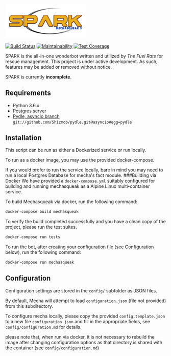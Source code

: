 <img src="https://github.com/FuelRats/pipsqueak3/blob/develop/assets/m3spark.png?raw=true" width="50%" />

[![Build Status](https://travis-ci.org/FuelRats/pipsqueak3.svg?branch=develop)](https://travis-ci.org/FuelRats/pipsqueak3) [![Maintainability](https://api.codeclimate.com/v1/badges/83b536889d48ddfe2557/maintainability)](https://codeclimate.com/github/FuelRats/pipsqueak3/maintainability) [![Test Coverage](https://api.codeclimate.com/v1/badges/83b536889d48ddfe2557/test_coverage)](https://codeclimate.com/github/FuelRats/pipsqueak3/test_coverage)

SPARK is the all-in-one wonderbot written and utilized by *The Fuel Rats* for rescue management.
This project is under active development.  As such, features may be added or removed without notice.

SPARK is currently **incomplete**.

## Requirements
* Python 3.6.x
* Postgres server
* [Pydle, asyncio branch](https://github.com/Shizmob/pydle/tree/asyncio) ``git://github.com/Shizmob/pydle.git@asyncio#egg=pydle``

## Installation
This script can be run as either a Dockerized service or run locally.

To run as a docker image, you may use the provided docker-compose.

If you would prefer to run the service locally, bare in mind you may need to run a local 
Postgres Database for mecha's fact module.
###Building via Docker
We have provided a `docker-compose.yml` suitably configured for building and running mechasqueak
as a Alpine Linux multi-container service. 

To build Mechasqueak via docker, run the following command:
```bash
docker-compose build mechasqueak
```

To verify the build completed successfully and you have a clean copy of the project, please run
the test suites.
```bash
docker-compose run tests
```

To run the bot, after creating your configuration file (see Configuration below), run the following
command:
```bash
docker-compose run mechasqueak
```
## Configuration
Configuration settings are stored in the `config/` subfolder as JSON files. 

By default, Mecha will attempt to load `configuration.json` (file not provided) from this subdirectory.

To configure mecha locally, please copy the provided `config.template.json` to a new file
`configuration.json` and fill in the appropriate fields, see `config/configuration.md` for details.

please note that, when run via docker, it is not necessary to rebuild the image after changing
configuration options as that directory is shared with the container (see `config/configuration.md`)